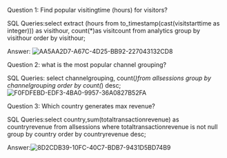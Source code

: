 Question 1: Find popular visitingtime (hours) for visitors?

SQL Queries:select extract (hours from to_timestamp(cast(visitstarttime as integer)))
as visithour,
count(*)as visitcount
from analytics
group by visithour
order by visithour;


Answer: ![AA5AA2D7-A67C-4D25-BB92-227043132CD8](https://github.com/yogitha-90/SQL-project/assets/145248979/7383b70c-897d-409d-b044-00e73babbb44)



Question 2: what is the most popular channel grouping?

SQL Queries:
select channelgrouping,
count(*)from allsessions
group by channelgrouping
order by count(*) desc;
![F0FDFEBD-EDF3-4BA0-9957-36A0827B52FA](https://github.com/yogitha-90/SQL-project/assets/145248979/02b51f11-a372-4c49-9924-f856a8bdc2f7)



Question 3: Which country generates max revenue?

SQL Queries:select country,sum(totaltransactionrevenue) as countryrevenue from allsessions
where totaltransactionrevenue is not null
group by country
order by countryrevenue desc;

Answer:![8D2CDB39-10FC-40C7-BDB7-9431D5BD74B9](https://github.com/yogitha-90/SQL-project/assets/145248979/008e9b1f-70b2-4588-9842-45919b025db7)

